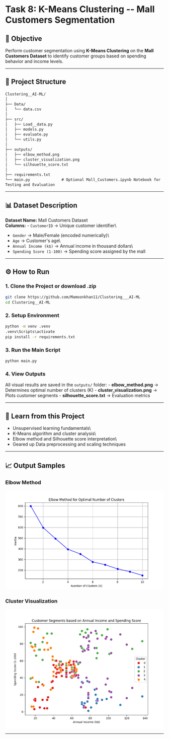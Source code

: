 #  Task 8: K-Means Clustering -- Mall Customers Segmentation

## 🎯 Objective

Perform customer segmentation using **K-Means Clustering** on the **Mall
Customers Dataset** to identify customer groups based on spending
behavior and income levels.

------------------------------------------------------------------------

## 📂 Project Structure

    Clustering__AI-ML/
    │
    ├── Data/
    │   └── data.csv             
    │
    ├── src/
    │   ├── Load__data.py                  
    │   ├── models.py                        
    │   ├── evaluate.py                     
    │   └── utils.py                        
    │
    ├── outputs/
    │   ├── elbow_method.png                
    │   ├── cluster_visualization.png       
    │   └── silhouette_score.txt            
    │
    ├── requirements.txt                    
    └── main.py              # Optional Mall_Customers.ipynb Notebook for Testing and Evaluation               

------------------------------------------------------------------------

## 📊 Dataset Description

**Dataset Name:** Mall Customers Dataset\
**Columns:** - `CustomerID` → Unique customer identifier\
- `Gender` → Male/Female (encoded numerically)\
- `Age` → Customer's age\
- `Annual Income (k$)` → Annual income in thousand dollars\
- `Spending Score (1-100)` → Spending score assigned by the mall

------------------------------------------------------------------------

## ⚙️ How to Run

### 1. Clone the Project or download .zip

``` bash
git clone https://github.com/Mamoonkhan11/Clustering___AI-ML
cd Clustering__AI-ML
```


### 2. Setup Environment

``` bash
python -m venv .venv
.venv\Scripts\activate
pip install -r requirements.txt
```

### 3. Run the Main Script

``` bash
python main.py
```

### 4. View Outputs

All visual results are saved in the `outputs/` folder: -
**elbow_method.png** → Determines optimal number of clusters (K) -
**cluster_visualization.png** → Plots customer segments -
**silhouette_score.txt** → Evaluation metrics

------------------------------------------------------------------------

## 🧩 Learn from this Project

-   Unsupervised learning fundamentals\
-   K-Means algorithm and cluster analysis\
-   Elbow method and Silhouette score interpretation\
-   Geared up Data preprocessing and scaling techniques

------------------------------------------------------------------------

## 📈 Output Samples

### Elbow Method

![Elbow Method](Outputs/elbow_method.png)

### Cluster Visualization

![Cluster Visualization](Outputs/clusters_visualization.png)

------------------------------------------------------------------------